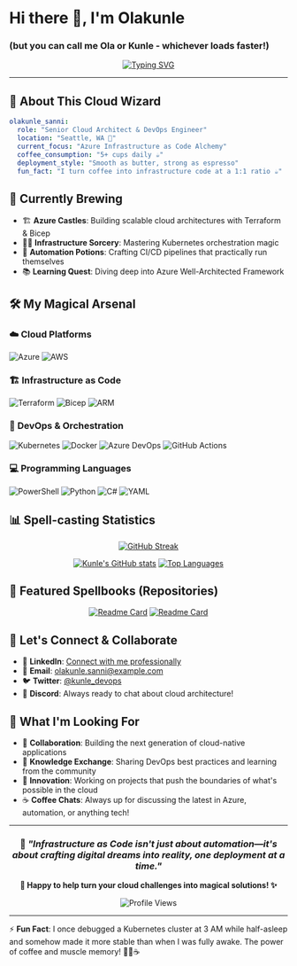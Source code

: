 <p align="center">
  <h1>Hi there 👋, I'm Olakunle</h1>
  <h3>(but you can call me <strong>Ola</strong> or <strong>Kunle</strong> - whichever loads faster!)</h3>
</p>



<div align="center">
  
[![Typing SVG](https://readme-typing-svg.herokuapp.com?font=Fira+Code&size=22&duration=3000&pause=1000&color=2F81F7&center=true&vCenter=true&width=600&lines=Cloud+Architect+%7C+Azure+Specialist;DevOps+Engineer+%7C+Infrastructure+Wizard;Crafting+cloud+castles%2C+one+resource+at+a+time!;Turning+coffee+into+infrastructure+since+2017)](https://git.io/typing-svg)

</div>

---

## 🏰 **About This Cloud Wizard**

```yaml
olakunle_sanni:
  role: "Senior Cloud Architect & DevOps Engineer"
  location: "Seattle, WA 🌲"
  current_focus: "Azure Infrastructure as Code Alchemy"
  coffee_consumption: "5+ cups daily ☕"
  deployment_style: "Smooth as butter, strong as espresso"
  fun_fact: "I turn coffee into infrastructure code at a 1:1 ratio ☕"
```

## 🔭 **Currently Brewing**
- 🏗️ **Azure Castles**: Building scalable cloud architectures with Terraform & Bicep
- 🧙‍♂️ **Infrastructure Sorcery**: Mastering Kubernetes orchestration magic
- 🤖 **Automation Potions**: Crafting CI/CD pipelines that practically run themselves
- 📚 **Learning Quest**: Diving deep into Azure Well-Architected Framework

## 🛠️ **My Magical Arsenal**

### ☁️ **Cloud Platforms**
![Azure](https://img.shields.io/badge/Azure-0078D4?style=for-the-badge&logo=microsoft-azure&logoColor=white)
![AWS](https://img.shields.io/badge/AWS-FF9900?style=for-the-badge&logo=amazon-aws&logoColor=white)

### 🏗️ **Infrastructure as Code**
![Terraform](https://img.shields.io/badge/Terraform-623CE4?style=for-the-badge&logo=terraform&logoColor=white)
![Bicep](https://img.shields.io/badge/Bicep-0078D4?style=for-the-badge&logo=microsoft-azure&logoColor=white)
![ARM](https://img.shields.io/badge/ARM_Templates-0078D4?style=for-the-badge&logo=microsoft-azure&logoColor=white)

### 🚀 **DevOps & Orchestration**
![Kubernetes](https://img.shields.io/badge/Kubernetes-326CE5?style=for-the-badge&logo=kubernetes&logoColor=white)
![Docker](https://img.shields.io/badge/Docker-2496ED?style=for-the-badge&logo=docker&logoColor=white)
![Azure DevOps](https://img.shields.io/badge/Azure_DevOps-0078D7?style=for-the-badge&logo=azure-devops&logoColor=white)
![GitHub Actions](https://img.shields.io/badge/GitHub_Actions-2088FF?style=for-the-badge&logo=github-actions&logoColor=white)

### 💻 **Programming Languages**
![PowerShell](https://img.shields.io/badge/PowerShell-5391FE?style=for-the-badge&logo=powershell&logoColor=white)
![Python](https://img.shields.io/badge/Python-3776AB?style=for-the-badge&logo=python&logoColor=white)
![C#](https://img.shields.io/badge/C%23-239120?style=for-the-badge&logo=c-sharp&logoColor=white)
![YAML](https://img.shields.io/badge/YAML-CB171E?style=for-the-badge&logo=yaml&logoColor=white)

## 📊 **Spell-casting Statistics**

<div align="center">
  
[![GitHub Streak](https://github-readme-streak-stats.herokuapp.com/?user=kunlesanni&theme=tokyonight-duo&hide_border=true&stroke=0000&background=0D1117&ring=5BCDEC&fire=5BCDEC&currStreakNum=FFFFFF&sideNums=FFFFFF&currStreakLabel=5BCDEC&sideLabels=5BCDEC&dates=FFFFFF)](https://git.io/streak-stats)

</div>

<div align="center">
  
[![Kunle's GitHub stats](https://github-readme-stats.vercel.app/api?username=kunlesanni&show_icons=true&theme=tokyonight&hide_border=true&bg_color=0D1117&title_color=5BCDEC&icon_color=5BCDEC&text_color=FFFFFF)](https://github.com/anuraghazra/github-readme-stats)
[![Top Languages](https://github-readme-stats.vercel.app/api/top-langs/?username=kunlesanni&layout=compact&theme=tokyonight&hide_border=true&bg_color=0D1117&title_color=5BCDEC&text_color=FFFFFF&hide=html,css)](https://github.com/anuraghazra/github-readme-stats)

</div>

## 🌟 **Featured Spellbooks (Repositories)**

<div align="center">
  
[![Readme Card](https://github-readme-stats.vercel.app/api/pin/?username=kunlesanni&repo=azure-quickstart-templates&theme=tokyonight&hide_border=true&bg_color=0D1117)](https://github.com/kunlesanni/azure-quickstart-templates)
[![Readme Card](https://github-readme-stats.vercel.app/api/pin/?username=kunlesanni&repo=terraform-azure-modules&theme=tokyonight&hide_border=true&bg_color=0D1117)](https://github.com/kunlesanni/terraform-azure-modules)

</div>

## 🤝 **Let's Connect & Collaborate**

- 💼 **LinkedIn**: [Connect with me professionally](https://linkedin.com/in/olakunle-sanni)
- 📧 **Email**: olakunle.sanni@example.com
- 🐦 **Twitter**: [@kunle_devops](https://twitter.com/kunle_devops)
- 💬 **Discord**: Always ready to chat about cloud architecture!

## 🎯 **What I'm Looking For**

- 🤝 **Collaboration**: Building the next generation of cloud-native applications
- 🧠 **Knowledge Exchange**: Sharing DevOps best practices and learning from the community  
- 🚀 **Innovation**: Working on projects that push the boundaries of what's possible in the cloud
- ☕ **Coffee Chats**: Always up for discussing the latest in Azure, automation, or anything tech!

---

<div align="center">
  
### 💫 *"Infrastructure as Code isn't just about automation—it's about crafting digital dreams into reality, one deployment at a time."*

**🎩 Happy to help turn your cloud challenges into magical solutions! ✨**

![Profile Views](https://komarev.com/ghpvc/?username=kunlesanni&color=5BCDEC&style=flat-square&label=Profile+Visitors)

</div>

---

⚡ **Fun Fact**: I once debugged a Kubernetes cluster at 3 AM while half-asleep and somehow made it more stable than when I was fully awake. The power of coffee and muscle memory! 🧙‍♂️☕
